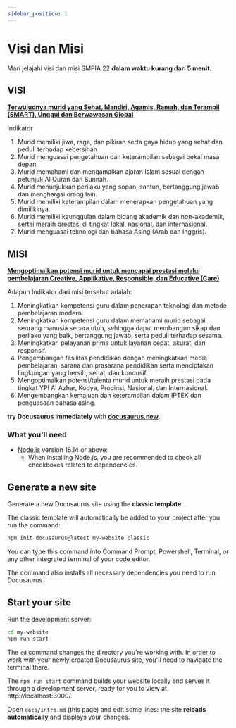 ```yaml
---
sidebar_position: 1
---
```


# Visi dan Misi

Mari jelajahi visi dan misi SMPIA 22 **dalam waktu kurang dari 5 menit.**

## VISI

**[Terwujudnya murid yang Sehat, Mandiri, Agamis, Ramah, dan Terampil (SMART), Unggul dan Berwawasan Global](http://localhost:3000/docs/intro)**

Indikator

1. Murid memiliki jiwa, raga, dan pikiran serta gaya hidup yang sehat dan peduli terhadap kebersihan 
2. Murid menguasai pengetahuan dan keterampilan sebagai bekal masa depan.
3. Murid memahami dan mengamalkan ajaran Islam sesuai dengan petunjuk Al Quran dan Sunnah.
4. Murid menunjukkan perilaku yang sopan, santun, bertanggung jawab dan menghargai orang lain.
5. Murid memiliki keterampilan dalam menerapkan pengetahuan yang dimilikinya. 
6. Murid memiliki keunggulan dalam bidang akademik dan non-akademik, sertai meraih prestasi di tingkat lokal, nasional, dan internasional.
7. Murid menguasai teknologi dan bahasa Asing (Arab dan Inggris).

## MISI

**[Mengoptimalkan potensi murid untuk mencapai prestasi melalui pembelajaran Creative, Applikative, Responsible, dan Educative (Care)](http://localhost:3000/docs/intro)**

Adapun Indikator dari misi tersebut adalah:
1. Meningkatkan kompetensi guru dalam penerapan teknologi dan metode pembelajaran modern.
2. Meningkatkan kompetensi guru dalam memahami murid sebagai seorang manusia secara utuh, sehingga dapat membangun sikap dan perilaku yang baik, bertanggung jawab, serta peduli terhadap sesama.
3. Meningkatkan pelayanan prima untuk layanan cepat, akurat, dan responsif.
4. Pengembangan fasilitas pendidikan dengan meningkatkan media pembelajaran, sarana dan prasarana pendidikan serta menciptakan lingkungan yang bersih, sehat, dan kondusif.
5. Mengoptimalkan potensi/talenta murid untuk meraih prestasi pada tingkat YPI Al Azhar, Kodya, Propinsi, Nasional, dan Internasional.
6. Mengembangkan kemajuan dan keterampilan dalam IPTEK dan penguasaan bahasa asing.

**try Docusaurus immediately** with **[docusaurus.new](https://docusaurus.new)**.

### What you'll need

- [Node.js](https://nodejs.org/en/download/) version 16.14 or above:
  - When installing Node.js, you are recommended to check all checkboxes related to dependencies.

## Generate a new site

Generate a new Docusaurus site using the **classic template**.

The classic template will automatically be added to your project after you run the command:

```bash
npm init docusaurus@latest my-website classic
```

You can type this command into Command Prompt, Powershell, Terminal, or any other integrated terminal of your code editor.

The command also installs all necessary dependencies you need to run Docusaurus.

## Start your site

Run the development server:

```bash
cd my-website
npm run start
```

The `cd` command changes the directory you're working with. In order to work with your newly created Docusaurus site, you'll need to navigate the terminal there.

The `npm run start` command builds your website locally and serves it through a development server, ready for you to view at http://localhost:3000/.

Open `docs/intro.md` (this page) and edit some lines: the site **reloads automatically** and displays your changes.
